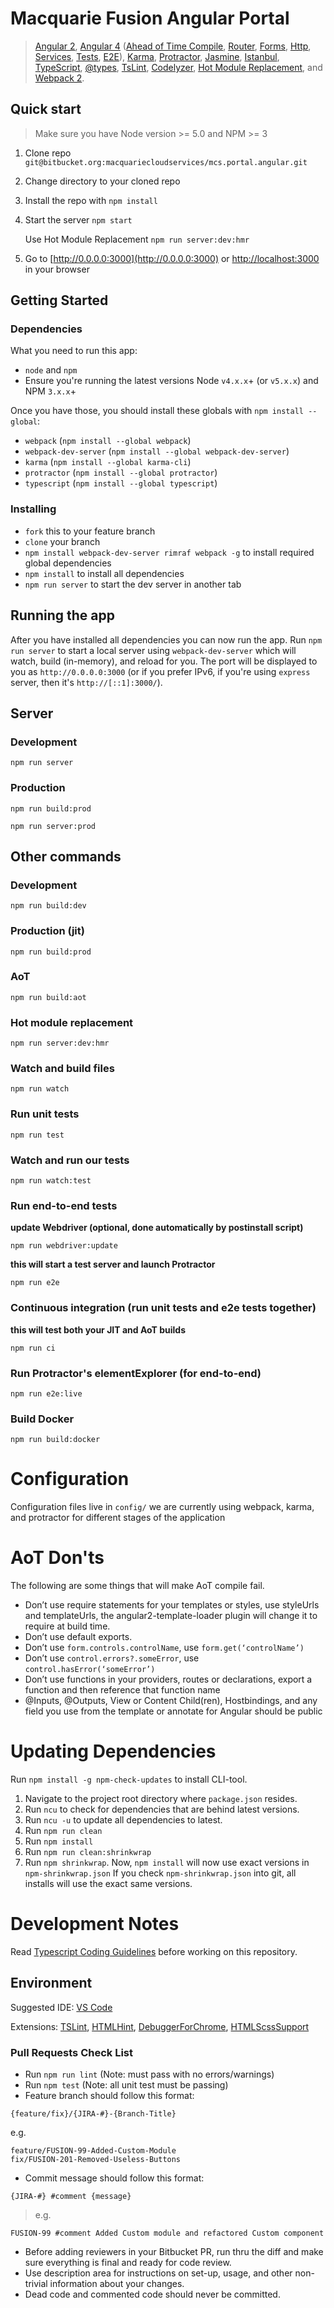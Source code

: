 # Macquarie Fusion Angular Portal


> [Angular 2](https://angular.io), [Angular 4](https://github.com/angular/angular/tree/4.0.0-beta.0) ([Ahead of Time Compile](https://angular.io/docs/ts/latest/cookbook/aot-compiler.html), [Router](https://angular.io/docs/ts/latest/guide/router.html), [Forms](https://angular.io/docs/ts/latest/guide/forms.html),
[Http](https://angular.io/docs/ts/latest/guide/server-communication.html),
[Services](https://gist.github.com/gdi2290/634101fec1671ee12b3e#_follow_@AngularClass_on_twitter),
[Tests](https://angular.io/docs/ts/latest/guide/testing.html), [E2E](https://angular.github.io/protractor/#/faq#what-s-the-difference-between-karma-and-protractor-when-do-i-use-which-)), [Karma](https://karma-runner.github.io/), [Protractor](https://angular.github.io/protractor/), [Jasmine](https://github.com/jasmine/jasmine), [Istanbul](https://github.com/gotwarlost/istanbul), [TypeScript](http://www.typescriptlang.org/), [@types](https://www.npmjs.com/~types), [TsLint](http://palantir.github.io/tslint/), [Codelyzer](https://github.com/mgechev/codelyzer), [Hot Module Replacement](https://webpack.github.io/docs/hot-module-replacement-with-webpack.html), and [Webpack 2](http://webpack.github.io/).

## Quick start 

> Make sure you have Node version >= 5.0 and NPM >= 3

1.  Clone repo `git@bitbucket.org:macquariecloudservices/mcs.portal.angular.git`

2. Change directory to your cloned repo

3. Install the repo with `npm install`

3. Start the server `npm start`
	
	Use Hot Module Replacement `npm run server:dev:hmr`

5. Go to [http://0.0.0.0:3000](http://0.0.0.0:3000) or [http://localhost:3000](http://localhost:3000) in your browser

## Getting Started
### Dependencies
What you need to run this app:

*  `node` and `npm`
*  Ensure you're running the latest versions Node `v4.x.x`+ (or `v5.x.x`) and NPM `3.x.x`+

Once you have those, you should install these globals with `npm install --global`:

*  `webpack` (`npm install --global webpack`)
* `webpack-dev-server` (`npm install --global webpack-dev-server`)
* `karma` (`npm install --global karma-cli`)
* `protractor` (`npm install --global protractor`)
* `typescript` (`npm install --global typescript`)

### Installing
* `fork` this to your feature branch
* `clone` your branch
* `npm install webpack-dev-server rimraf webpack -g` to install required global dependencies
* `npm install` to install all dependencies
* `npm run server` to start the dev server in another tab

## Running the app
After you have installed all dependencies you can now run the app. Run `npm run server` to start a local server using `webpack-dev-server` which will watch, build (in-memory), and reload for you. The port will be displayed to you as `http://0.0.0.0:3000` (or if you prefer IPv6, if you're using `express` server, then it's `http://[::1]:3000/`).

## Server
### Development
`npm run server`
### Production
 `npm run build:prod`

 `npm run server:prod`

## Other commands
### Development
`npm run build:dev`
### Production (jit)
`npm run build:prod`
### AoT
`npm run build:aot`
### Hot module replacement
`npm run server:dev:hmr`
### Watch and build files
`npm run watch`
### Run unit tests
`npm run test`
### Watch and run our tests
`npm run watch:test`

### Run end-to-end tests
**update Webdriver (optional, done automatically by postinstall script)**

`npm run webdriver:update`

**this will start a test server and launch Protractor**

`npm run e2e`

### Continuous integration (run unit tests and e2e tests together)
**this will test both your JIT and AoT builds**

`npm run ci`

### Run Protractor's elementExplorer (for end-to-end)

`npm run e2e:live`

### Build Docker
`npm run build:docker`

# Configuration
Configuration files live in `config/` we are currently using webpack, karma, and protractor for different stages of the application

# AoT Don'ts
The following are some things that will make AoT compile fail.

- Don’t use require statements for your templates or styles, use styleUrls and templateUrls, the angular2-template-loader plugin will change it to require at build time.
- Don’t use default exports.
- Don’t use `form.controls.controlName`, use `form.get(‘controlName’)`
- Don’t use `control.errors?.someError`, use `control.hasError(‘someError’)`
- Don’t use functions in your providers, routes or declarations, export a function and then reference that function name
- @Inputs, @Outputs, View or Content Child(ren), Hostbindings, and any field you use from the template or annotate for Angular should be public

# Updating Dependencies
Run `npm install -g npm-check-updates` to install CLI-tool.

1. Navigate to the project root directory where `package.json` resides.
2. Run `ncu` to check for dependencies that are behind latest versions.
3. Run `ncu -u` to update all dependencies to latest.
4. Run `npm run clean`
5. Run `npm install`
6. Run `npm run clean:shrinkwrap`
7. Run `npm shrinkwrap`.
   Now, `npm install` will now use exact versions in `npm-shrinkwrap.json`
   If you check `npm-shrinkwrap.json` into git, all installs will use the exact same versions.

# Development Notes

Read [Typescript Coding Guidelines](https://github.com/Microsoft/TypeScript/wiki/Coding-guidelines) before working on this repository.

## Environment

Suggested IDE: [VS Code](https://code.visualstudio.com/)

Extensions: [TSLint](https://marketplace.visualstudio.com/items?itemName=eg2.tslint), [HTMLHint](https://marketplace.visualstudio.com/items?itemName=mkaufman.HTMLHint), [DebuggerForChrome](https://marketplace.visualstudio.com/items?itemName=msjsdiag.debugger-for-chrome), [HTMLScssSupport](https://marketplace.visualstudio.com/items?itemName=P-de-Jong.vscode-html-scss)

### Pull Requests Check List
- Run `npm run lint` (Note: must pass with no errors/warnings)
- Run `npm test` (Note: all unit test must be passing)
- Feature branch should follow this format: 
>
	{feature/fix}/{JIRA-#}-{Branch-Title}
e.g.
>
	feature/FUSION-99-Added-Custom-Module
	fix/FUSION-201-Removed-Useless-Buttons

- Commit message should follow this format:
>
	{JIRA-#} #comment {message}
> e.g.
>
	FUSION-99 #comment Added Custom module and refactored Custom component

- Before adding reviewers in your Bitbucket PR, run thru the diff and make sure everything is final and ready for code review.
- Use description area for instructions on set-up, usage, and other non-trivial information about your changes.
- Dead code and commented code should never be committed.